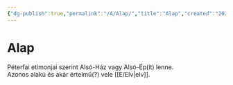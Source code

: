 ```yaml
---
{"dg-publish":true,"permalink":"/A/Alap/","title":"Alap","created":"2023-11-06T01:57","updated":"2024-10-22T21:48"}
---
```



# Alap

Péterfai etimonjai szerint Alsó-Ház vagy Alsó-Ép(ít) lenne.  
Azonos alakú és akár értelmű(?) vele [[E/Elv\|elv]].  